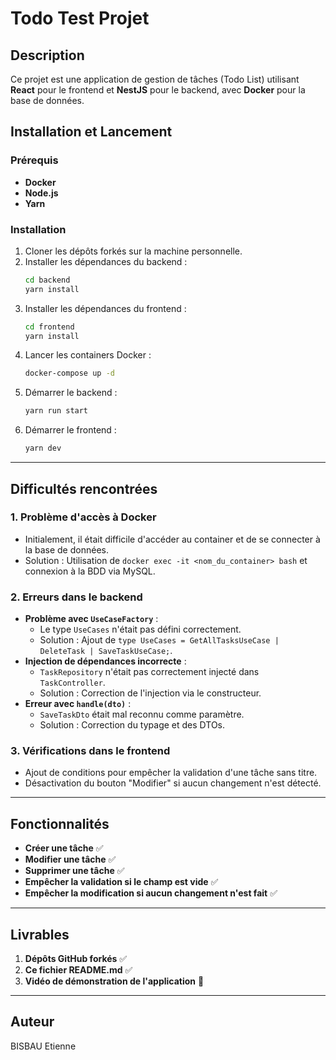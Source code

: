 # Todo Test Projet

## Description
Ce projet est une application de gestion de tâches (Todo List) utilisant **React** pour le frontend et **NestJS** pour le backend, avec **Docker** pour la base de données.

## Installation et Lancement

### Prérequis
- **Docker**
- **Node.js**
- **Yarn**

### Installation
1. Cloner les dépôts forkés sur la machine personnelle.
2. Installer les dépendances du backend :
   ```sh
   cd backend
   yarn install
   ```
3. Installer les dépendances du frontend :
   ```sh
   cd frontend
   yarn install
   ```
4. Lancer les containers Docker :
   ```sh
   docker-compose up -d
   ```
5. Démarrer le backend :
   ```sh
   yarn run start
   ```
6. Démarrer le frontend :
   ```sh
   yarn dev
   ```

---

## Difficultés rencontrées

### 1. Problème d'accès à Docker
- Initialement, il était difficile d'accéder au container et de se connecter à la base de données.
- Solution : Utilisation de `docker exec -it <nom_du_container> bash` et connexion à la BDD via MySQL.

### 2. Erreurs dans le backend
- **Problème avec `UseCaseFactory`** :
  - Le type `UseCases` n'était pas défini correctement.
  - Solution : Ajout de `type UseCases = GetAllTasksUseCase | DeleteTask | SaveTaskUseCase;`.
- **Injection de dépendances incorrecte** :
  - `TaskRepository` n'était pas correctement injecté dans `TaskController`.
  - Solution : Correction de l'injection via le constructeur.
- **Erreur avec `handle(dto)`** :
  - `SaveTaskDto` était mal reconnu comme paramètre.
  - Solution : Correction du typage et des DTOs.

### 3. Vérifications dans le frontend
- Ajout de conditions pour empêcher la validation d'une tâche sans titre.
- Désactivation du bouton "Modifier" si aucun changement n'est détecté.

---

## Fonctionnalités
- **Créer une tâche** ✅
- **Modifier une tâche** ✅
- **Supprimer une tâche** ✅
- **Empêcher la validation si le champ est vide** ✅
- **Empêcher la modification si aucun changement n'est fait** ✅

---

## Livrables
1. **Dépôts GitHub forkés** ✅
2. **Ce fichier README.md** ✅
3. **Vidéo de démonstration de l'application** 🎥

---

## Auteur
BISBAU Etienne

